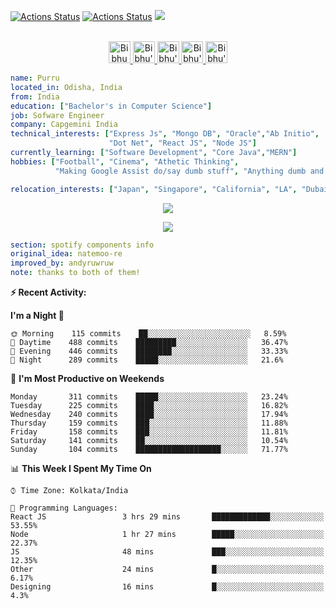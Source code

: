 [![Actions Status](https://github.com/guilyx/guilyx/workflows/wakatime-stats/badge.svg)](https://bot-ptr.netlify.app)
[![Actions Status](https://github.com/guilyx/guilyx/workflows/update-gh-activity/badge.svg)](https://bot-ptr-react.netlify.app)
![](https://visitor-badge.glitch.me/badge?page_id=BibhuPatra.BibhuPatra)

<p align="center">
<br/>
<a href="https://twitter.com/spida_rwin">
  <img alt="Bibhu Ptr | Twitter" width="35px" src="https://image.flaticon.com/icons/svg/2111/2111703.svg" />
</a>
<a href="https://www.linkedin.com/in/erwinlejeune-lkn">
  <img alt="Bibhu's LinkdeIN" width="35px" src="https://image.flaticon.com/icons/svg/2111/2111465.svg" />
</a>
<a href="https://www.facebook.com/bibhuprasad.patra.710">
  <img alt="Bibhu's Facebook" width="35px" src="https://image.flaticon.com/icons/svg/2111/2111342.svg" />
</a>
<a href="https://www.instagram.com/12haters1/">
  <img alt="Bibhu's Instagram" width="35px" src="https://image.flaticon.com/icons/svg/2111/2111421.svg" />
</a>
<a href="https://open.spotify.com/user/31ls4wrgmqts42ihutxzzrrmfro4">
  <img alt="Bibhu's Spotify" width="35px" src="https://image.flaticon.com/icons/svg/2111/2111627.svg" />
</a>
</p>

```yaml
name: Purru
located_in: Odisha, India
from: India
education: ["Bachelor's in Computer Science"]
job: Sofware Engineer
company: Capgemini India
technical_interests: ["Express Js", "Mongo DB", "Oracle","Ab Initio", 
                      "Dot Net", "React JS", "Node JS"]
currently_learning: ["Software Development", "Core Java","MERN"]
hobbies: ["Football", "Cinema", "Athetic Thinking",
          "Making Google Assist do/say dumb stuff", "Anything dumb and useless"]

relocation_interests: ["Japan", "Singapore", "California", "LA", "Dubai"]
```

<p align="center">
  <img alig src="https://github-profile-trophy.vercel.app/?username=guilyx&column=6&rank=SSS,SS,S,AAA,AA,A,B,C" />
</p>


<p align="center">
  <a href="https://guilyx.vercel.app/api/now-playing?open">
    <!-- Music bars move to the beat and are colored based on the track's happiness, danceability and energy! -->
  </a>
</p>

<p align="center">
  <img src="https://guilyx.vercel.app/api/top-played">
</p>
 
```yaml
section: spotify components info
original_idea: natemoo-re
improved_by: andyruwruw
note: thanks to both of them!
```


**:zap: Recent Activity:**

<!--START_SECTION:waka-->

**I'm a Night 🦉** 

```text
🌞 Morning    115 commits    ██░░░░░░░░░░░░░░░░░░░░░░░   8.59% 
🌆 Daytime    488 commits    █████████░░░░░░░░░░░░░░░░   36.47% 
🌃 Evening    446 commits    ████████░░░░░░░░░░░░░░░░░   33.33% 
🌙 Night      289 commits    █████░░░░░░░░░░░░░░░░░░░░   21.6%

```
📅 **I'm Most Productive on Weekends** 

```text
Monday       311 commits    █████░░░░░░░░░░░░░░░░░░░░   23.24% 
Tuesday      225 commits    ████░░░░░░░░░░░░░░░░░░░░░   16.82% 
Wednesday    240 commits    ████░░░░░░░░░░░░░░░░░░░░░   17.94% 
Thursday     159 commits    ███░░░░░░░░░░░░░░░░░░░░░░   11.88% 
Friday       158 commits    ███░░░░░░░░░░░░░░░░░░░░░░   11.81% 
Saturday     141 commits    ██░░░░░░░░░░░░░░░░░░░░░░░   10.54% 
Sunday       104 commits    ███████████████████░░░░░░   71.77%

```


📊 **This Week I Spent My Time On** 

```text
⌚︎ Time Zone: Kolkata/India

💬 Programming Languages: 
React JS                 3 hrs 29 mins       █████████████░░░░░░░░░░░░   53.55% 
Node                     1 hr 27 mins        █████░░░░░░░░░░░░░░░░░░░░   22.37% 
JS                       48 mins             ███░░░░░░░░░░░░░░░░░░░░░░   12.35% 
Other                    24 mins             █░░░░░░░░░░░░░░░░░░░░░░░░   6.17% 
Designing                16 mins             █░░░░░░░░░░░░░░░░░░░░░░░░   4.3%

```


<!--END_SECTION:waka-->

